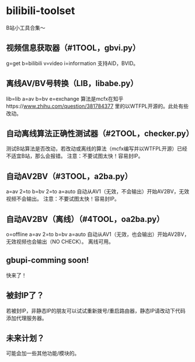# bilibili-toolset
B站小工具合集～
## 视频信息获取器（#1TOOL，gbvi.py）
g=get b=bilibili v=video i=information
支持AID，BVID。
## 离线AV/BV号转换（LIB，libabe.py）
lib=lib a=av b=bv e=exchange
算法是mcfx在知乎https://www.zhihu.com/question/381784377
里的以WTFPL开源的。此处有些改动。
## 自动离线算法正确性测试器（#2TOOL，checker.py）
测试B站算法是否改动，若改动或离线的算法（mcfx编写并以WTFPL开源）已经不适宜B站，那么会报错。
注意：不要试图太快！容易封IP。
## 自动AV2BV（#3TOOL，a2ba.py）
a=av 2=to b=bv 2=to a=auto
自动从AV1（无效，不会输出）开始AV2BV，无效视频不会输出。
注意：不要试图太快！容易封IP。
## 自动AV2BV（离线）（#4TOOL，oa2ba.py）
o=offline a=av 2=to b=bv a=auto
自动从AV1（无效，也会输出）开始AV2BV，无效视频也会输出（NO CHECK）。
离线可用。
## gbupi-comming soon!
快来了！
## 被封IP了？
若被封IP，非静态IP的朋友可以试试重新拨号/重启路由器，静态IP请改动下代码添加代理服务器。
## 未来计划？
可能会加一些其他功能/模块的。